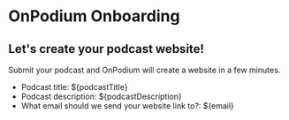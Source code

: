 # OnPodium Onboarding

## Let's create your podcast website!

Submit your podcast and OnPodium will create a website in a few minutes.

- Podcast title: ${podcastTitle}
- Podcast description: ${podcastDescription}
- What email should we send your website link to?: ${email}
